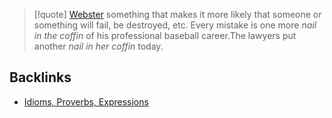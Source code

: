 > [!quote] [Webster](https://www.merriam-webster.com/dictionary/a%20nail%20in%20the%20coffin#:~:text=idiom%20%3A%20something%20that%20makes%20it%20more%20likely,in%20the%20coffin%20of%20his%20professional%20baseball%20career.)
> something that makes it more likely that someone or something will fail, be destroyed, etc. Every mistake is one more _nail in the coffin_ of his professional baseball career.[](https://www.merriam-webster.com/dictionary/a%20nail%20in%20the%20coffin)The lawyers put another _nail in her coffin_ today.


## Backlinks
- [Idioms, Proverbs, Expressions](🚿%20shower%20thoughts/idioms/Idioms,%20Proverbs,%20Expressions.md)

